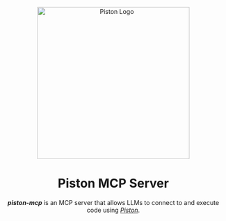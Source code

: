 <p align="center">
    <img alt="Piston Logo" src="https://github.com/engineer-man/piston/blob/master/var/docs/images/piston.svg" width=350 />
</p>

<h1 align="center">
    Piston MCP Server
</h1>

<p align="center">
    <strong><i>piston-mcp</i></strong> is an MCP server that allows LLMs to connect to and execute code using <a href="https://github.com/engineer-man/piston"><i>Piston</i></a>.
</p>
